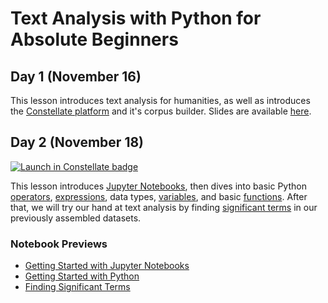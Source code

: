 # Text Analysis with Python for Absolute Beginners

## Day 1 (November 16)

This lesson introduces text analysis for humanities, as well as introduces the [Constellate platform](https://constellate.org/) and it's corpus builder. Slides are available [here](https://www.canva.com/design/DAE7EIKQJdg/gguhvldVcyNIMNl--nPxbw/view#8). 


## Day 2 (November 18)

[![Launch in Constellate badge](https://constellate.org/images/constellate-badge.svg)](https://constellate.org/notebook/own/?repo=https%3A%2F%2Fgithub.com%2Fmollycastro%2Ftdm-nbs-fiu&urlpath=tree%2Ftdm-nbs-fiu)

This lesson introduces [Jupyter Notebooks](https://constellate.org/docs/key-terms#:~:text=Jupyter%20notebook%20(file)), then dives into basic Python [operators](https://docs.constellate.org/key-terms/#operator), [expressions](https://docs.constellate.org/key-terms/#expression), data types, [variables](https://docs.constellate.org/key-terms/#variable), and basic [functions](https://docs.constellate.org/key-terms/#function). After that, we will try our hand at text analysis by finding [significant terms](https://constellate.org/docs/key-terms#:~:text=Tagging%2C%20Lemmatization%2C%20Tokenization.-,Term%20Frequency,-%2DInverse%20Document%20Frequency) in our previously assembled datasets. 

### Notebook Previews
* [Getting Started with Jupyter Notebooks](https://github.com/mollycastro/tdm-nbs-fiu/blob/master/3.GettingStartedwithJupyterNotebooks.ipynb)
* [Getting Started with Python](https://github.com/mollycastro/tdm-nbs-fiu/blob/master/4.GettingStartedwithPython.ipynb)
* [Finding Significant Terms](https://github.com/mollycastro/tdm-nbs-fiu/blob/master/5.SignificantTerms.ipynb)

